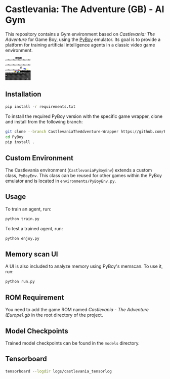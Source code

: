 # Castlevania: The Adventure (GB) - AI Gym


This repository contains a Gym environment based on *Castlevania: The Adventure* for Game Boy, using the [PyBoy](https://github.com/Baekalfen/PyBoy) emulator. Its goal is to provide a platform for training artificial intelligence agents in a classic video game environment.

![What the AI can see](logs/render_screens.gif)

## Installation
```bash
pip install -r requirements.txt
```

To install the required PyBoy version with the specific game wrapper, clone and install from the following branch:
```bash
git clone --branch CastlevaniaTheAdventure-Wrapper https://github.com/BackrndSource/PyBoy.git
cd PyBoy
pip install .
```

## Custom Environment
The Castlevania environment (`CastlevaniaPyBoyEnv`) extends a custom class, `PyBoyEnv`. This class can be reused for other games within the PyBoy emulator and is located in `environments/PyBoyEnv.py`.

## Usage
To train an agent, run:
```bash
python train.py
```

To test a trained agent, run:
```bash
python enjoy.py
```

## Memory scan UI
A UI is also included to analyze memory using PyBoy's memscan. To use it, run:
```bash
python run.py
```

## ROM Requirement
You need to add the game ROM named *Castlevania - The Adventure (Europe).gb* in the root directory of the project.

## Model Checkpoints
Trained model checkpoints can be found in the `models` directory.

## Tensorboard
```bash
tensorboard --logdir logs/castlevania_tensorlog
```